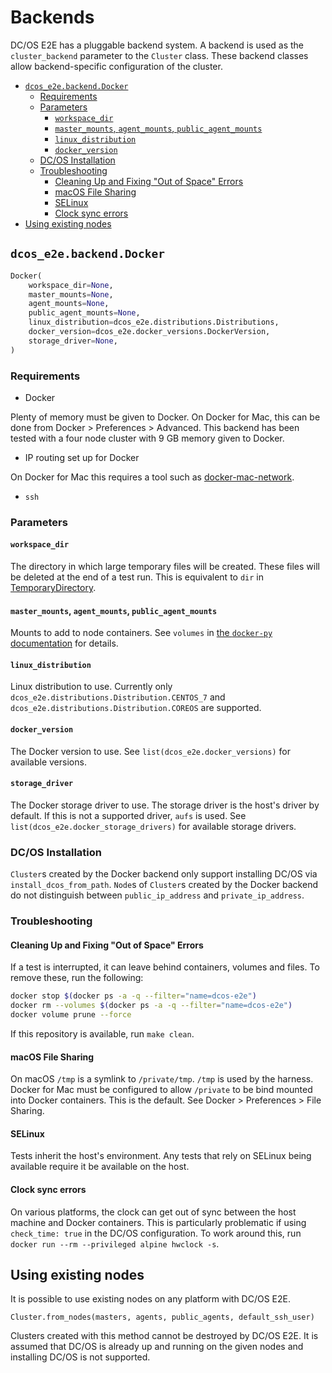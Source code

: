 # Backends

DC/OS E2E has a pluggable backend system.
A backend is used as the `cluster_backend` parameter to the `Cluster` class.
These backend classes allow backend-specific configuration of the cluster.

<!--lint disable list-item-indent-->
<!--lint disable list-item-bullet-indent-->
<!-- START doctoc generated TOC please keep comment here to allow auto update -->
<!-- DON'T EDIT THIS SECTION, INSTEAD RE-RUN doctoc TO UPDATE -->


- [`dcos_e2e.backend.Docker`](#dcos_e2ebackenddocker)
  - [Requirements](#requirements)
  - [Parameters](#parameters)
    - [`workspace_dir`](#workspace_dir)
    - [`master_mounts`, `agent_mounts`, `public_agent_mounts`](#master_mounts-agent_mounts-public_agent_mounts)
    - [`linux_distribution`](#linux_distribution)
    - [`docker_version`](#docker_version)
  - [DC/OS Installation](#dcos-installation)
  - [Troubleshooting](#troubleshooting)
    - [Cleaning Up and Fixing "Out of Space" Errors](#cleaning-up-and-fixing-out-of-space-errors)
    - [macOS File Sharing](#macos-file-sharing)
    - [SELinux](#selinux)
    - [Clock sync errors](#clock-sync-errors)
- [Using existing nodes](#using-existing-nodes)

<!-- END doctoc generated TOC please keep comment here to allow auto update -->
<!--lint enable list-item-indent-->
<!--lint enable list-item-bullet-indent-->

## `dcos_e2e.backend.Docker`

```python
Docker(
    workspace_dir=None,
    master_mounts=None,
    agent_mounts=None,
    public_agent_mounts=None,
    linux_distribution=dcos_e2e.distributions.Distributions,
    docker_version=dcos_e2e.docker_versions.DockerVersion,
    storage_driver=None,
)
```

### Requirements

* Docker

Plenty of memory must be given to Docker.
On Docker for Mac, this can be done from Docker > Preferences > Advanced.
This backend has been tested with a four node cluster with 9 GB memory given to Docker.

* IP routing set up for Docker

On Docker for Mac this requires a tool such as [docker-mac-network](https://github.com/wojas/docker-mac-network).

* `ssh`

### Parameters

#### `workspace_dir`

The directory in which large temporary files will be created.
These files will be deleted at the end of a test run.
This is equivalent to `dir` in [TemporaryDirectory](https://docs.python.org/3/library/tempfile.html#tempfile.TemporaryDirectory).

#### `master_mounts`, `agent_mounts`, `public_agent_mounts`

Mounts to add to node containers.
See `volumes` in [the `docker-py` documentation](http://docker-py.readthedocs.io/en/stable/containers.html#docker.models.containers.ContainerCollection.run) for details.

#### `linux_distribution`

Linux distribution to use.
Currently only `dcos_e2e.distributions.Distribution.CENTOS_7` and `dcos_e2e.distributions.Distribution.COREOS` are supported.

#### `docker_version`

The Docker version to use.
See `list(dcos_e2e.docker_versions)` for available versions.

#### `storage_driver`

The Docker storage driver to use.
The storage driver is the host's driver by default.
If this is not a supported driver, `aufs` is used.
See `list(dcos_e2e.docker_storage_drivers)` for available storage drivers.

### DC/OS Installation

`Cluster`s created by the Docker backend only support installing DC/OS via `install_dcos_from_path`.
`Node`s of `Cluster`s created by the Docker backend do not distinguish between `public_ip_address` and `private_ip_address`.

### Troubleshooting

#### Cleaning Up and Fixing "Out of Space" Errors

If a test is interrupted, it can leave behind containers, volumes and files.
To remove these, run the following:

```sh
docker stop $(docker ps -a -q --filter="name=dcos-e2e")
docker rm --volumes $(docker ps -a -q --filter="name=dcos-e2e")
docker volume prune --force
```

If this repository is available, run `make clean`.

#### macOS File Sharing

On macOS `/tmp` is a symlink to `/private/tmp`.
`/tmp` is used by the harness.
Docker for Mac must be configured to allow `/private` to be bind mounted into Docker containers.
This is the default.
See Docker > Preferences > File Sharing.

#### SELinux

Tests inherit the host's environment.
Any tests that rely on SELinux being available require it be available on the host.

#### Clock sync errors

On various platforms, the clock can get out of sync between the host machine and Docker containers.
This is particularly problematic if using `check_time: true` in the DC/OS configuration.
To work around this, run `docker run --rm --privileged alpine hwclock -s`.

## Using existing nodes

It is possible to use existing nodes on any platform with DC/OS E2E.

`Cluster.from_nodes(masters, agents, public_agents, default_ssh_user)`

Clusters created with this method cannot be destroyed by DC/OS E2E.
It is assumed that DC/OS is already up and running on the given nodes and installing DC/OS is not supported.
